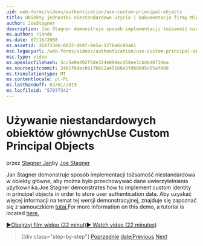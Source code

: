```yaml
---
uid: web-forms/videos/authentication/use-custom-principal-objects
title: Obiekty jednostki niestandardowe użycia | Dokumentacja firmy Microsoft
author: JoeStagner
description: Jan Stagner demonstruje sposób implementacji tożsamość niestandardowa w obiekty główne, aby można było przechowywać dane uwierzytelniania użytkownika. Aby uzyskać więcej informacji na temat tej wersji demonstracyjnej...
ms.author: riande
ms.date: 07/16/2008
ms.assetid: 368733eb-0822-4b97-8e5a-127be6c88a61
msc.legacyurl: /web-forms/videos/authentication/use-custom-principal-objects
msc.type: video
ms.openlocfilehash: 5cc5e0e492f5de324e094ecd58ee3cbded873dea
ms.sourcegitcommit: 24b1f6decbb17bb22a45166e5fdb0845c65af498
ms.translationtype: MT
ms.contentlocale: pl-PL
ms.lasthandoff: 03/01/2019
ms.locfileid: "57077342"
---
```

<a name="use-custom-principal-objects"></a><span data-ttu-id="b1df3-104">Używanie niestandardowych obiektów głównych</span><span class="sxs-lookup"><span data-stu-id="b1df3-104">Use Custom Principal Objects</span></span>
====================
<span data-ttu-id="b1df3-105">przez [Stagner Jan](https://github.com/JoeStagner)</span><span class="sxs-lookup"><span data-stu-id="b1df3-105">by [Joe Stagner](https://github.com/JoeStagner)</span></span>

<span data-ttu-id="b1df3-106">Jan Stagner demonstruje sposób implementacji tożsamość niestandardowa w obiekty główne, aby można było przechowywać dane uwierzytelniania użytkownika.</span><span class="sxs-lookup"><span data-stu-id="b1df3-106">Joe Stagner demonstrates how to implement custom identity in principal objects in order to store user authentication data.</span></span> <span data-ttu-id="b1df3-107">Aby uzyskać więcej informacji na temat tej wersji demonstracyjnej, znajduje się zapoznać się z samouczkiem [tutaj.](../../overview/older-versions-security/introduction/forms-authentication-configuration-and-advanced-topics-vb.md)</span><span class="sxs-lookup"><span data-stu-id="b1df3-107">For more information on this demo, a tutorial is located [here.](../../overview/older-versions-security/introduction/forms-authentication-configuration-and-advanced-topics-vb.md)</span></span>

[<span data-ttu-id="b1df3-108">&#9654;Obejrzyj film wideo (22 minut)</span><span class="sxs-lookup"><span data-stu-id="b1df3-108">&#9654; Watch video (22 minutes)</span></span>](https://channel9.msdn.com/Blogs/ASP-NET-Site-Videos/use-custom-principal-objects)

> [!div class="step-by-step"]
> <span data-ttu-id="b1df3-109">[Poprzednie](add-custom-data-to-the-authentication-method.md)
> [dalej](understanding-aspnet-memberships.md)</span><span class="sxs-lookup"><span data-stu-id="b1df3-109">[Previous](add-custom-data-to-the-authentication-method.md)
[Next](understanding-aspnet-memberships.md)</span></span>
